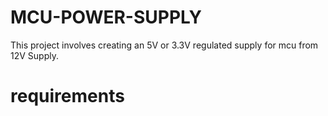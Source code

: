 # MCU-POWER-SUPPLY
This project involves creating an 5V or 3.3V regulated supply for mcu from 12V Supply.

# requirements 
